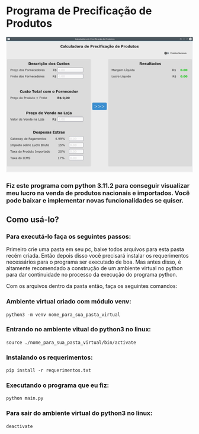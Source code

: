 # Programa de Precificação de Produtos

<img src="img.jpg"/>

### Fiz este programa com python 3.11.2 para conseguir visualizar meu lucro na venda de produtos nacionais e importados. Você pode baixar e implementar novas funcionalidades se quiser.

## Como usá-lo?

### Para executá-lo faça os seguintes passos:

Primeiro crie uma pasta em seu pc, baixe todos arquivos para esta pasta recém criada. Então depois disso você precisará instalar os requerimentos necessários para o programa ser executado de boa. 
Mas antes disso, é altamente recomendado a construção de um ambiente virtual no python para dar continuidade no processo da execução do programa python.

Com os arquivos dentro da pasta então, faça os seguintes comandos:

### Ambiente virtual criado com módulo venv:
    python3 -m venv nome_para_sua_pasta_virtual

### Entrando no ambiente vitual do python3 no linux:
    source ./nome_para_sua_pasta_virtual/bin/activate

### Instalando os requerimentos:
    pip install -r requerimentos.txt

### Executando o programa que eu fiz:
    python main.py

### Para sair do ambiente virtual do python3 no linux:
    deactivate
